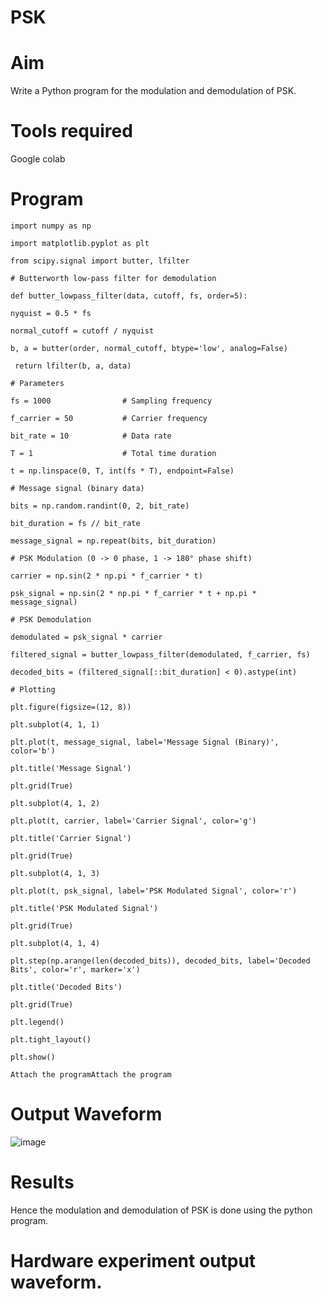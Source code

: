# PSK

# Aim

Write a Python program for the modulation and demodulation of PSK.

# Tools required

Google colab

# Program
```
import numpy as np

import matplotlib.pyplot as plt

from scipy.signal import butter, lfilter

# Butterworth low-pass filter for demodulation

def butter_lowpass_filter(data, cutoff, fs, order=5):

nyquist = 0.5 * fs

normal_cutoff = cutoff / nyquist

b, a = butter(order, normal_cutoff, btype='low', analog=False)

 return lfilter(b, a, data)

# Parameters

fs = 1000                # Sampling frequency

f_carrier = 50           # Carrier frequency

bit_rate = 10            # Data rate

T = 1                    # Total time duration

t = np.linspace(0, T, int(fs * T), endpoint=False)

# Message signal (binary data)

bits = np.random.randint(0, 2, bit_rate)

bit_duration = fs // bit_rate

message_signal = np.repeat(bits, bit_duration)

# PSK Modulation (0 -> 0 phase, 1 -> 180° phase shift)

carrier = np.sin(2 * np.pi * f_carrier * t)

psk_signal = np.sin(2 * np.pi * f_carrier * t + np.pi * message_signal)

# PSK Demodulation

demodulated = psk_signal * carrier

filtered_signal = butter_lowpass_filter(demodulated, f_carrier, fs)

decoded_bits = (filtered_signal[::bit_duration] < 0).astype(int)

# Plotting

plt.figure(figsize=(12, 8))

plt.subplot(4, 1, 1)

plt.plot(t, message_signal, label='Message Signal (Binary)', color='b')

plt.title('Message Signal')

plt.grid(True)

plt.subplot(4, 1, 2)

plt.plot(t, carrier, label='Carrier Signal', color='g')

plt.title('Carrier Signal')

plt.grid(True)

plt.subplot(4, 1, 3)

plt.plot(t, psk_signal, label='PSK Modulated Signal', color='r')

plt.title('PSK Modulated Signal')

plt.grid(True)

plt.subplot(4, 1, 4)

plt.step(np.arange(len(decoded_bits)), decoded_bits, label='Decoded Bits', color='r', marker='x')

plt.title('Decoded Bits')

plt.grid(True)

plt.legend()

plt.tight_layout()

plt.show()

Attach the programAttach the program

```
# Output Waveform

![image](https://github.com/user-attachments/assets/50d9e143-bf85-43d5-a55f-0f44a1871f78)

# Results

Hence the modulation and demodulation of PSK is done using the python program.

# Hardware experiment output waveform.
